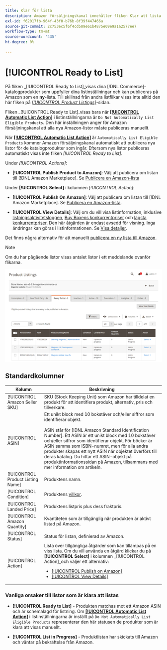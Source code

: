 ```yaml
---
title: Klar för lista
description: Amazon försäljningskanal innehåller fliken Klar att lista som hjälper dig att granska Commerce-produkter som uppfyller kraven men som inte listas automatiskt.
exl-id: f62017fb-964f-43f0-b76b-8f39f447466a
source-git-commit: 2c753ec5f6f4cd509e61b4875e09e9a1a2577ee7
workflow-type: tm+mt
source-wordcount: '435'
ht-degree: 0%

---
```


# [!UICONTROL Ready to List]

På fliken _[!UICONTROL Ready to List]_visas dina [!DNL Commerce]-katalogprodukter som uppfyller dina listinställningar och kan publiceras på Amazon som en **ny**-lista. Till skillnad från andra listflikar visas inte alltid den här fliken på [_[!UICONTROL Product Listings]_](./managing-product-listings.md)-sidan.

Fliken _[!UICONTROL Ready to List]_visas bara när [**[!UICONTROL Automatic List Action]**](./product-listing-actions.md) i listinställningarna är `Do Not Automatically List Eligible Products`. Den här inställningen anger för Amazon försäljningskanal att alla nya Amazon-listor måste publiceras manuellt.

När [**[!UICONTROL Automatic List Action]**](./product-listing-actions.md) är `Automatically List Eligible Products` kommer Amazon försäljningskanal automatiskt att publicera nya listor för de katalogprodukter som ingår. Eftersom nya listor publiceras automatiskt visas inte fliken _[!UICONTROL Ready to List]_.

Under _[!UICONTROL Actions]_:

- **[!UICONTROL Publish Product to Amazon]**: Välj att publicera om listan till  [!DNL Amazon Marketplace]. Se [Publicera en Amazon-lista](./publish-listings-manually.md)

Under **[!UICONTROL Select]** i kolumnen _[!UICONTROL Action]_:

- **[!UICONTROL Publish On Amazon]**: Välj att publicera om listan till  [!DNL Amazon Marketplace]. Se [Publicera en Amazon-lista](./publish-listings-manually.md).

- **[!UICONTROL View Details]**: Välj om du vill visa listinformation, inklusive  [listningsaktivitetsloggen](./product-listing-details.md#listing-activity-log),  [Buy Boxens konkurrentpriser](./product-listing-details.md#buy-box-competitor-pricing) och  [lägsta konkurrentpriser](./product-listing-details.md#lowest-competitor-pricing). Den här åtgärden är endast avsedd för visning. Inga ändringar kan göras i listinformationen. Se [Visa detaljer](./product-listing-details.md).

Det finns några alternativ för att manuellt [publicera en ny lista till Amazon](./publish-listings-manually.md).

>[!NOTE]
>Om du har pågående listor visas antalet listor i ett meddelande ovanför flikarna.

![Klar att visas](assets/amazon-ready-to-list.png)

## Standardkolumner

| Kolumn | Beskrivning |
|---|---|
| [!UICONTROL Amazon Seller SKU] | SKU (Stock Keeping Unit) som Amazon har tilldelat en produkt för att identifiera produkt, alternativ, pris och tillverkare. |
| [!UICONTROL ASIN] | Ett unikt block med 10 bokstäver och/eller siffror som identifierar objekt.<br><br>ASIN står för  [!DNL Amazon Standard Identification Number]. Ett ASIN är ett unikt block med 10 bokstäver och/eller siffror som identifierar objekt. För böcker är ASIN samma som ISBN-numret, men för alla andra produkter skapas ett nytt ASIN när objektet överförs till deras katalog. Du hittar ett ASIN-objekt på produktinformationssidan på Amazon, tillsammans med mer information om artikeln. |
| [!UICONTROL Product Listing Name] | Produktens namn. |
| [!UICONTROL Condition] | Produktens [villkor](./product-listing-condition.md). |
| [!UICONTROL Landed Price] | Produktens listpris plus dess fraktpris. |
| [!UICONTROL Amazon Quantity] | Kvantiteten som är tillgänglig när produkten är aktivt listad på Amazon. |
| [!UICONTROL Status] | Status för listan, definierad av Amazon. |
| [!UICONTROL Action] | Lista över tillgängliga åtgärder som kan tillämpas på en viss lista. Om du vill använda en åtgärd klickar du på **[!UICONTROL Select]** i kolumnen _[!UICONTROL Action]_och väljer ett alternativ:<ul><li>[[!UICONTROL Publish on Amazon]](./publish-listings-manually.md)</li><li>[[!UICONTROL View Details]](./product-listing-details.md)</li></ul> |

### Vanliga orsaker till listor som är klara att listas

- **[!UICONTROL Ready to List]** - Produkten matchas mot ett Amazon ASIN och är schemalagd för listning. Om [**[!UICONTROL Automatic List Action]**](./product-listing-actions.md) i listinställningarna är inställt på `Do Not Automatically List Eligible Products` representerar den här statusen de produkter som är klara att visas manuellt.

- **[!UICONTROL List in Progress]** - Produktlistan har skickats till Amazon och väntar på bekräftelse från Amazon.
